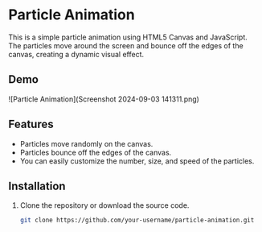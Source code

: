 # Particle Animation

This is a simple particle animation using HTML5 Canvas and JavaScript. The particles move around the screen and bounce off the edges of the canvas, creating a dynamic visual effect.

## Demo

![Particle Animation](Screenshot 2024-09-03 141311.png)

## Features

- Particles move randomly on the canvas.
- Particles bounce off the edges of the canvas.
- You can easily customize the number, size, and speed of the particles.

## Installation

1. Clone the repository or download the source code.

   ```bash
   git clone https://github.com/your-username/particle-animation.git
